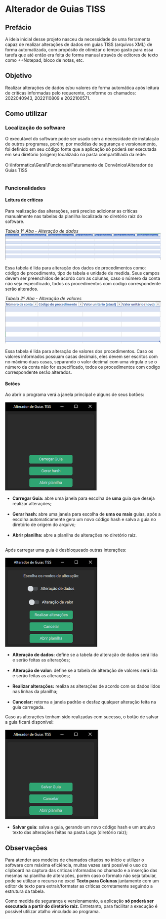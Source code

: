 # Alterador de Guias TISS
 
## Prefácio

A ideia inicial desse projeto nasceu da necessidade de uma ferramenta
capaz de realizar alterações de dados em guias TISS (arquivos XML) de forma automatizada, com propósito
de otimizar o tempo gasto para essa tarefa que até então era feita de forma manual através
de editores de texto como ++Notepad, bloco de notas, etc.

## Objetivo

Realizar alterações de dados e/ou valores de forma automática após leitura de critícas informadas pelo requerente,
conforme os chamados: 2022040943, 2022110809 e 2022100571.

## Como utilizar

### Localização do software

O executável do software pode ser usado sem a necessidade de instalação
de outros programas, porém, por medidas de segurança e versionamento, foi definido em seu código fonte
que a aplicação só poderá ser executada em seu diretório (origem) localizado na pasta compartilhada da rede:
<br>
<br>
<a>O:\Informatica\Geral\Funcionais\Faturamento de Convênios\Alterador de Guias TISS</a><br><br>

### Funcionalidades

#### Leitura de críticas

<p>Para realização das alterações, será preciso adicionar as críticas manualmente nas tabelas da planilha localizada no diretório 
raiz do software.</p>

<i>Tabela 1º Aba - Alteração de dados</i> 
<img src="Resources\Screenshots\excel_plan_data.png">

<p>Essa tabela é lida para alteração dos dados de procedimentos como: código de procedimento, tipo de tabela e
unidade de medida. Seus campos devem ser preenchidos de acordo com as colunas, caso o número da conta
não seja especificado, todos os procedimentos com codigo correspondente serão alterados.</p>
<i>Tabela 2º Aba - Alteração de valores</i> 
<br>
<img src="Resources\Screenshots\excel_plan_value.png">

<p>Essa tabela é lida para alteração de valores dos procedimentos. Caso os valores informados possuam casas decimais,
eles devem ser escritos com no máximo duas casas, separando o valor decimal com uma vírgula e se 
o número da conta não for especificado, todos os procedimentos com codigo correspondente serão alterados.</p>

#### Botões

<p>Ao abrir o programa verá a janela principal e alguns de seus botões:
<br>
<br>
<img src="Resources\Screenshots\main_window.png">
<br>
<ul>
    <li><b>Carregar Guia:</b> abre uma janela para escolha de <b>uma</b> guia que deseja realizar alterações;</li>
    <br>
    <li><b>Gerar hash:</b> abre uma janela para escolha de <b>uma ou mais</b> guias, após a escolha 
    automaticamente gera um novo código hash e salva a guia no diretório de origem do arquivo;</li>
    <br>
    <li><b>Abrir planilha:</b> abre a planilha de alterações no diretório raiz.</li>
    <br>
</ul>
Após carregar uma guia é desbloqueado outras interações:
<br>
<br>
<img src="Resources\Screenshots\after_choose_guide.png">
<ul>
    <li><b>Alteração de dados:</b> define se a tabela de alteração de dados será lida e serão feitas as alterações;</li>
    <br>
    <li><b>Alteração de valor:</b> define se a tabela de alteração de valores será lida e serão feitas as alterações;</li>
    <br>
    <li><b>Realizar alterações:</b> realiza as alterações de acordo com os dados lidos nas linhas da planilha;</li>
    <br>
    <li><b>Cancelar:</b> retorna a janela padrão e desfaz qualquer alteração feita na guia carregada.</li>
</ul>
Caso as alterações tenham sido realizadas com sucesso, o botão de salvar a guia ficará disponível:
<br>
<br>
<img src="Resources\Screenshots\save_guide_after_alterations.png">
<ul>
<li><b>Salvar guia:</b> salva a guia, gerando um novo código hash e um arquivo texto das alterações feitas na pasta Logs (diretório raiz);</li>
</ul>

## Observações
<p>Para atender aos modelos de chamados citados no início e utilizar o software com máxima eficiência, muitas vezes será
possível o uso do clipboard na captura das críticas informadas no chamado e a inserção das mesmas na
planilha de alterações, porém caso o formato não seja tabular, pode se utilizar o recurso no excel <b>Texto para Colunas</b>
juntamente com um editor de texto para extrair/formatar as críticas corretamente seguindo a estrutura da tabela.</p>
<p>Como medida de segurança e versionamento, a aplicação <b>só poderá ser executada a partir do diretório raiz</b>.
Entretanto, para facilitar a execução é possível utilizar atalho vinculado ao programa.</p>